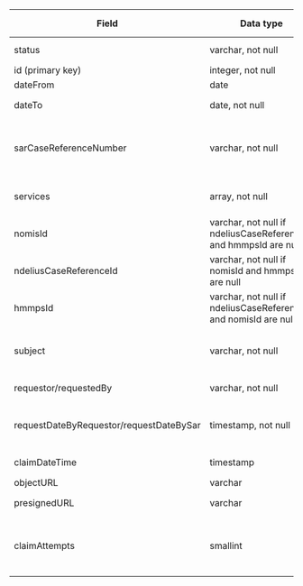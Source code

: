 
| Field | Data type | Description | Default value | Possible values
| --- | --- | --- | --- | --- |
| status | varchar, not null | | Pending | Pending, Completed |
| id (primary key) | integer, not null | report ID | | |
| dateFrom | date | | | |
| dateTo | date, not null | | Today's date | |
| sarCaseReferenceNumber | varchar, not null | Reference number from SAR case management service to link the SAR report with the original SAR request | | |
| services | array, not null | List of services from which data is collected to generate the SAR report| | |
| nomisId | varchar, not null if ndeliusCaseReferenceId and hmmpsId are null | | | |
| ndeliusCaseReferenceId | varchar, not null if nomisId and hmmpsId are null | | | |
| hmmpsId | varchar, not null if ndeliusCaseReferenceId and nomisId are null | | | |
| subject | varchar, not null | Name of requestee/offender/person about whom the SAR report is requested| | |
| requestor/requestedBy | varchar, not null | Member of SAR team who requested the SAR report | | |
| requestDateByRequestor/requestDateBySar | timestamp, not null | | Today's date and time| |
| claimDateTime | timestamp | Time SAR report request is picked up by a worker | | |
| objectURL | varchar | S3 URL to PDF object | | |
| presignedURL | varchar |S3 pre-signed URL link to PDF | | |
| claimAttempts | smallint | Record of how many times a SAR report request has been claimed, for monitoring/alerting purposes | 0 | |
